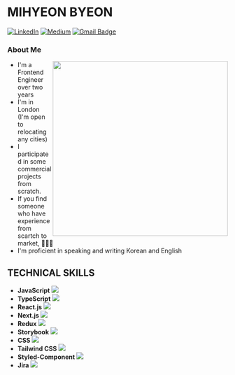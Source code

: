 # MIHYEON BYEON

[![LinkedIn](https://img.shields.io/badge/LinkedIn-0077B5?style=for-the-badge&logo=linkedin&logoColor=white)](https://www.linkedin.com/in/mihyeon) 
[![Medium](https://img.shields.io/badge/Medium-12100E?style=for-the-badge&logo=medium&logoColor=white)](https://medium.com/@cocoball200) 
[![Gmail Badge](https://img.shields.io/badge/Gmail-D14836?style=for-the-badge&logo=gmail&logoColor=white)](mailto:dev.mihyeon@gmail.com)

### About Me

<img align='right' src="https://github-readme-stats.vercel.app/api?username=cocoball200&show_icons=true&theme=dracula&hide_border=true" width="400px">

-  I'm a Frontend Engineer over two years
-  I'm in London (I'm open to relocating any cities)
-  I participated in some commercial projects from scratch. 
-  If you find someone who have experience from scartch to market, 🙋🏻‍♀️
-  I'm proficient in speaking and writing Korean and English

## TECHNICAL SKILLS

- **JavaScript** <img src="https://img.icons8.com/color/20/000000/javascript.png"/>
- **TypeScript** <img src="https://img.icons8.com/color/20/000000/typescript.png"/>
- **React.js** <img src="https://img.icons8.com/color/20/000000/react-native.png"/>
- **Next.js** <img src="https://img.icons8.com/color/20/000000/next.png"/>
- **Redux** <img src="https://img.icons8.com/color/20/000000/redux.png"/>
- **Storybook** <img src="https://img.icons8.com/color/20/000000/storybook.png"/>
- **CSS** <img src="https://img.icons8.com/color/20/000000/css3.png"/>
- **Tailwind CSS** <img src="https://img.icons8.com/color/20/000000/tailwind-css.png"/>
- **Styled-Component** <img src="https://img.icons8.com/color/20/000000/styled-components.png"/>
- **Jira** <img src="https://img.icons8.com/color/20/000000/jira.png"/>


